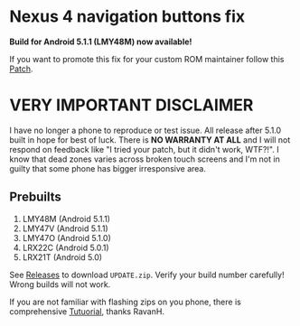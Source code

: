 # Nexus 4 navigation buttons fix

**Build for Android 5.1.1 (LMY48M) now available!**

If you want to promote this fix for your custom ROM maintainer follow this [Patch](https://android-review.googlesource.com/#/c/147266).

# VERY IMPORTANT DISCLAIMER

I have no longer a phone to reproduce or test issue. All release after 5.1.0 built in hope for best of luck. There is **NO WARRANTY AT ALL** and I will not respond on feedback like "I tried your patch, but it didn't work, WTF?!". I know that dead zones varies across broken touch screens and I'm not in guilty that some phone has bigger irresponsive area.

## Prebuilts ##

1. LMY48M (Android 5.1.1)
2. LMY47V (Android 5.1.1)
3. LMY47O (Android 5.1.0)
4. LRX22C (Android 5.0.1)
5. LRX21T (Android 5.0)

See [Releases](https://github.com/gkraynov/nexus-4-navfix/releases) to download `UPDATE.zip`. Verify your build number carefully! Wrong builds will not work.

If you are not familiar with flashing zips on you phone, there is comprehensive [Tutuorial](http://status301.net/how-to-fix-nexus-4-unresponsive-soft-navigation-menu-buttons), thanks RavanH.
